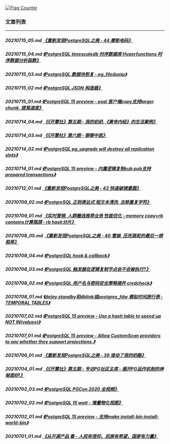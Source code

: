 <a rel="nofollow" href="http://info.flagcounter.com/h9V1"  ><img src="http://s03.flagcounter.com/count/h9V1/bg_FFFFFF/txt_000000/border_CCCCCC/columns_2/maxflags_12/viewers_0/labels_0/pageviews_0/flags_0/"  alt="Flag Counter"  border="0"  ></a>  
  
### 文章列表  
----  
##### 20210715_05.md   [《重新发现PostgreSQL之美 - 44 摩斯电码》](20210715_05.md)  
##### 20210715_04.md   [《PostgreSQL timescaledb 时序数据库 Hyperfunctions 时序数据分析函数》](20210715_04.md)  
##### 20210715_03.md   [《PostgreSQL 数据块恢复 - pg_filedump》](20210715_03.md)  
##### 20210715_02.md   [《PostgreSQL JSON 构造器》](20210715_02.md)  
##### 20210715_01.md   [《PostgreSQL 15 preview - psql 客户端copy支持larger chunk, 提高速度》](20210715_01.md)  
##### 20210714_04.md   [《《开慧社》第五期 - 我的奶奶,《黄帝内经》的生活案例》](20210714_04.md)  
##### 20210714_03.md   [《《开慧社》第六期 - 聊聊中医》](20210714_03.md)  
##### 20210714_02.md   [《PostgreSQL pg_upgrade will destroy all replication slots》](20210714_02.md)  
##### 20210714_01.md   [《PostgreSQL 15 preview - 内置逻辑复制sub pub支持prepared transactions》](20210714_01.md)  
##### 20210712_01.md   [《重新发现PostgreSQL之美 - 43 快速破镜重圆》](20210712_01.md)  
##### 20210709_02.md   [《PostgreSQL 正则表达式 短文本清洗, 去除重复字符》](20210709_02.md)  
##### 20210709_01.md   [《实时营销, 人群圈选推荐业务 性能优化 - memory copy+rb contains计算瓶颈 - rb hash分片》](20210709_01.md)  
##### 20210708_05.md   [《重新发现PostgreSQL之美 - 40 雪崩, 压死骆驼的最后一根稻草》](20210708_05.md)  
##### 20210708_04.md   [《PostgreSQL hook & callback》](20210708_04.md)  
##### 20210708_03.md   [《PostgreSQL 触发器在逻辑复制节点会不会被执行?》](20210708_03.md)  
##### 20210708_02.md   [《PostgreSQL 用户名与密码安全策略插件 credcheck》](20210708_02.md)  
##### 20210708_01.md   [《delay standby和dblink或postgres_fdw 模拟时间旅行表 - TEMPORAL TABLES》](20210708_01.md)  
##### 20210707_02.md   [《PostgreSQL 15 preview - Use a hash table to speed up NOT IN(values)》](20210707_02.md)  
##### 20210707_01.md   [《PostgreSQL 15 preview - Allow CustomScan providers to say whether they support projections.》](20210707_01.md)  
##### 20210706_01.md   [《重新发现PostgreSQL之美 - 39 谁动了我的奶酪》](20210706_01.md)  
##### 20210704_01.md   [《《开慧社》第五期 - 专访PG社区主席 - 揭开PG运作机制的神秘面纱!》](20210704_01.md)  
##### 20210702_03.md   [《PostgreSQL PGCon 2020 全视频》](20210702_03.md)  
##### 20210702_02.md   [《PostgreSQL 15 wait - 增量物化视图》](20210702_02.md)  
##### 20210702_01.md   [《PostgreSQL 15 preview - 支持make install-bin install-world-bin》](20210702_01.md)  
##### 20210701_01.md   [《从开源产品 看 - 人民有信仰，民族有希望，国家有力量》](20210701_01.md)  
